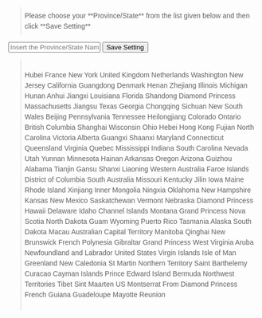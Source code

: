 <style>
div.step
{
    background-color: #F8F8F8
}

blockquote{
    min-height : 1em;
    padding    : 0.5em;
    font       : 1em/150% sans-serif;
    position   : relative;
}

blockquote::before,
blockquote::after{
    position : absolute;
    height   : 1rem;
    font     : 6rem/100% Georgia, "Time New Roman", Times, serif;
}
</style>

<blockquote>Please choose your **Province/State** from the list given below and then click **Save Setting**</blockquote>

<input type="text" name="state" id="state" required="required" placeholder="Insert the Province/State Name from below">
<button type="button" onClick="doAction()" class="btn btn-success">Save Setting</button>

<script type="text/javascript">
function doAction(){
    var aTags = document.getElemensByTagName("code");
    var searchText="state";
    var found;

    for(var i=0;i<aTags.length;i++){
        if(aTags[i].textContent ==searchText){
            found=aTags[i];
            break;
        }
    }
    var state = document.getElementById("state").value;
    found.innerHTML=`"${state}"`;

}
</script>

>Hubei
>France
>New York
>United Kingdom
>Netherlands
>Washington
>New Jersey
>California
>Guangdong
>Denmark
>Henan
>Zhejiang
>Illinois
>Michigan
>Hunan
>Anhui
>Jiangxi
>Louisiana
>Florida
>Shandong
>Diamond Princess
>Massachusetts
>Jiangsu
>Texas
>Georgia
>Chongqing
>Sichuan
>New South Wales
>Beijing
>Pennsylvania
>Tennessee
>Heilongjiang
>Colorado
>Ontario
>British Columbia
>Shanghai
>Wisconsin
>Ohio
>Hebei
>Hong Kong
>Fujian
>North Carolina
>Victoria
>Alberta
>Guangxi
>Shaanxi
>Maryland
>Connecticut
>Queensland
>Virginia
>Quebec
>Mississippi
>Indiana
>South Carolina
>Nevada
>Utah
>Yunnan
>Minnesota
>Hainan
>Arkansas
>Oregon
>Arizona
>Guizhou
>Alabama
>Tianjin
>Gansu
>Shanxi
>Liaoning
>Western Australia
>Faroe Islands
>District of Columbia
>South Australia
>Missouri
>Kentucky
>Jilin
>Iowa
>Maine
>Rhode Island
>Xinjiang
>Inner Mongolia
>Ningxia
>Oklahoma
>New Hampshire
>Kansas
>New Mexico
>Saskatchewan
>Vermont
>Nebraska
>Diamond Princess
>Hawaii
>Delaware
>Idaho
>Channel Islands
>Montana
>Grand Princess
>Nova Scotia
>North Dakota
>Guam
>Wyoming
>Puerto Rico
>Tasmania
>Alaska
>South Dakota
>Macau
>Australian Capital Territory
>Manitoba
>Qinghai
>New Brunswick
>French Polynesia
>Gibraltar
>Grand Princess
>West Virginia
>Aruba
>Newfoundland and Labrador
>United States Virgin Islands
>Isle of Man
>Greenland
>New Caledonia
>St Martin
>Northern Territory
>Saint Barthelemy
>Curacao
>Cayman Islands
>Prince Edward Island
>Bermuda
>Northwest Territories
>Tibet
>Sint Maarten
>US
>Montserrat
>From Diamond Princess
>French Guiana
>Guadeloupe
>Mayotte
>Reunion
